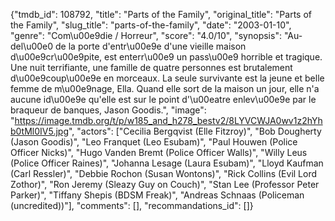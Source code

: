 {"tmdb_id": 108792, "title": "Parts of the Family", "original_title": "Parts of the Family", "slug_title": "parts-of-the-family", "date": "2003-01-10", "genre": "Com\u00e9die / Horreur", "score": "4.0/10", "synopsis": "Au-del\u00e0 de la porte d'entr\u00e9e d'une vieille maison d\u00e9cr\u00e9pite, est enterr\u00e9 un pass\u00e9 horrible et tragique. Une nuit terrifiante, une famille de quatre personnes est brutalement d\u00e9coup\u00e9e en morceaux. La seule survivante est la jeune et belle femme de m\u00e9nage, Ella. Quand elle sort de la maison un jour, elle n'a aucune id\u00e9e qu'elle est sur le point d'\u00eatre enlev\u00e9e par le braqueur de banques, Jason Goodis.", "image": "https://image.tmdb.org/t/p/w185_and_h278_bestv2/8LYVCWJA0wv1z2hYhb0tMl0IV5.jpg", "actors": ["Cecilia Bergqvist (Elle Fitzroy)", "Bob Dougherty (Jason Goodis)", "Leo Franquet (Leo Esubam)", "Paul Houwen (Police Officer Nicks)", "Hugo Vanden Bremt (Police Officer Walls)", "Willy Leus (Police Officer Raines)", "Johanna Lesage (Laura Esubam)", "Lloyd Kaufman (Carl Ressler)", "Debbie Rochon (Susan Wontons)", "Rick Collins (Evil Lord Zothor)", "Ron Jeremy (Sleazy Guy on Couch)", "Stan Lee (Professor Peter Parker)", "Tiffany Shepis (BDSM Freak)", "Andreas Schnaas (Policeman (uncredited))"], "comments": [], "recommandations_id": []}
